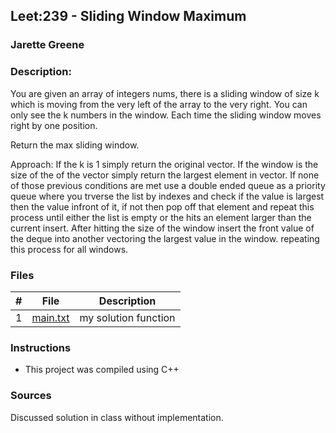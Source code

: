 ## Leet:239 - Sliding Window Maximum
### Jarette Greene
### Description:

You are given an array of integers nums, there is a sliding window of size k which is moving from the very left of the array to the very right. You can only see the k numbers in the window. Each time the sliding window moves right by one position.

Return the max sliding window.

Approach: If the k is 1 simply return the original vector. If the window is the size of the of the vector simply return the largest element in vector. If none of those previous conditions are met use a double ended queue as a priority queue where you trverse the list by indexes and check if the value is largest then the value infront of it, if not then pop off that element and repeat this process until either the list is empty or the hits an element larger than the current insert. After hitting the size of the window insert the front value of the deque into another vectoring the largest value in the window. repeating this process for all windows.

### Files

|   #   | File                       | Description                                                |
| :---: | -------------------------- | ---------------------------------------------------------- |
|   1   | [main.txt](https://github.com/Jarette/4883-Prog-Tech/blob/main/Assignments/A07/main.txt)     | my solution function                                             |


### Instructions

- This project was compiled using C++

### Sources

Discussed solution in class without implementation.
